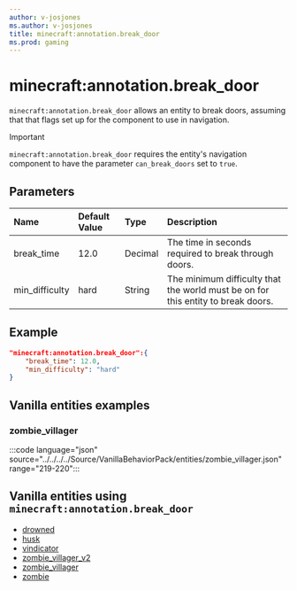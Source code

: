 ```yaml
---
author: v-josjones
ms.author: v-josjones
title: minecraft:annotation.break_door
ms.prod: gaming
---
```


# minecraft:annotation.break_door

`minecraft:annotation.break_door` allows an entity to break doors, assuming that that flags set up for the component to use in navigation.

>[!IMPORTANT]
> `minecraft:annotation.break_door` requires the entity's navigation component to have the parameter `can_break_doors` set to `true`.

## Parameters

|Name |Default Value  |Type  |Description  |
|:----------|:----------|:----------|:----------|
|break_time| 12.0| Decimal| The time in seconds required to break through doors. |
|min_difficulty| hard| String| The minimum difficulty that the world must be on for this entity to break doors. |

## Example

```json
"minecraft:annotation.break_door":{
    "break_time": 12.0,
    "min_difficulty": "hard"
}
```

## Vanilla entities examples

### zombie_villager

:::code language="json" source="../../../../Source/VanillaBehaviorPack/entities/zombie_villager.json" range="219-220":::

## Vanilla entities using `minecraft:annotation.break_door`

- [drowned](../../../../Source/VanillaBehaviorPack_Snippets/entities/drowned.md)
- [husk](../../../../Source/VanillaBehaviorPack_Snippets/entities/husk.md)
- [vindicator](../../../../Source/VanillaBehaviorPack_Snippets/entities/vindicator.md)
- [zombie_villager_v2](../../../../Source/VanillaBehaviorPack_Snippets/entities/zombie_villager_v2.md)
- [zombie_villager](../../../../Source/VanillaBehaviorPack_Snippets/entities/zombie_villager.md)
- [zombie](../../../../Source/VanillaBehaviorPack_Snippets/entities/zombie.md)
